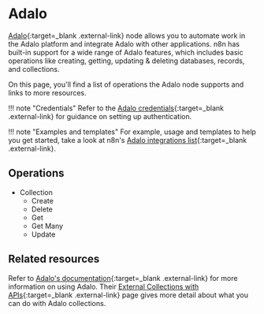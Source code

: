 # Adalo

[Adalo](https://www.adalo.com/){:target=_blank .external-link} node allows you to automate work in the Adalo platform and integrate Adalo with other applications. n8n has built-in support for a wide range of Adalo features, which includes basic operations like creating, getting, updating & deleting databases, records, and collections.

On this page, you'll find a list of operations the Adalo node supports and links to more resources.

!!! note "Credentials"
	Refer to the [Adalo credentials](/integrations/builtin/credentials/adalo/){:target=_blank .external-link} for guidance on setting up authentication. 
	
!!! note "Examples and templates"
	For example, usage and templates to help you get started, take a look at n8n's [Adalo integrations list](https://n8n.io/integrations/adalo/){:target=_blank .external-link}.

## Operations

* Collection
	* Create
	* Delete
	* Get
	* Get Many
	* Update

## Related resources

Refer to [Adalo's documentation](https://help.adalo.com/){:target=_blank .external-link} for more information on using Adalo. Their [External Collections with APIs](https://help.adalo.com/integrations/external-collections-with-apis){:target=_blank .external-link} page gives more detail about what you can do with Adalo collections.
